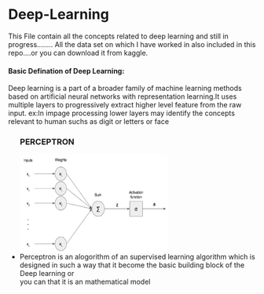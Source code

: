 # Deep-Learning
 <p>This File contain all the concepts related to deep learning and still in progress........
All the data set on which I have worked in also included in this repo....or you can download it from kaggle.</p>
<p><h4>Basic Defination of Deep Learning:</h4>
Deep learning is a part of a broader family of machine learning methods based on artificial neural networks with representation learning.It uses multiple layers to progressively extract higher level feature from the raw input.
ex:In impage processing lower layers may identify the concepts relevant to human suchs as digit or letters or face</p>
<ul>
  <h3>PERCEPTRON</h3>
  <img src="Single-Perceptron.jpg" style="height:200px;width:300px;float:left">
  <li style="float:right">Perceptron is an alogorithm of an supervised learning algorithm which is designed in such a way that it become the basic building block of the Deep learning or <br> you can that it is an mathematical model</li>
